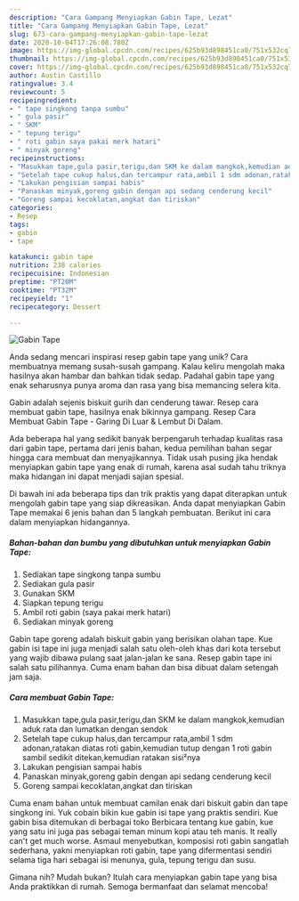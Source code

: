 ```yaml
---
description: "Cara Gampang Menyiapkan Gabin Tape, Lezat"
title: "Cara Gampang Menyiapkan Gabin Tape, Lezat"
slug: 673-cara-gampang-menyiapkan-gabin-tape-lezat
date: 2020-10-04T17:26:08.780Z
image: https://img-global.cpcdn.com/recipes/625b93d898451ca0/751x532cq70/gabin-tape-foto-resep-utama.jpg
thumbnail: https://img-global.cpcdn.com/recipes/625b93d898451ca0/751x532cq70/gabin-tape-foto-resep-utama.jpg
cover: https://img-global.cpcdn.com/recipes/625b93d898451ca0/751x532cq70/gabin-tape-foto-resep-utama.jpg
author: Austin Castillo
ratingvalue: 3.4
reviewcount: 5
recipeingredient:
- " tape singkong tanpa sumbu"
- " gula pasir"
- " SKM"
- " tepung terigu"
- " roti gabin saya pakai merk hatari"
- " minyak goreng"
recipeinstructions:
- "Masukkan tape,gula pasir,terigu,dan SKM ke dalam mangkok,kemudian aduk rata dan lumatkan dengan sendok"
- "Setelah tape cukup halus,dan tercampur rata,ambil 1 sdm adonan,ratakan diatas roti gabin,kemudian tutup dengan 1 roti gabin sambil sedikit ditekan,kemudian ratakan sisi²nya"
- "Lakukan pengisian sampai habis"
- "Panaskan minyak,goreng gabin dengan api sedang cenderung kecil"
- "Goreng sampai kecoklatan,angkat dan tiriskan"
categories:
- Resep
tags:
- gabin
- tape

katakunci: gabin tape 
nutrition: 238 calories
recipecuisine: Indonesian
preptime: "PT20M"
cooktime: "PT32M"
recipeyield: "1"
recipecategory: Dessert

---
```



![Gabin Tape](https://img-global.cpcdn.com/recipes/625b93d898451ca0/751x532cq70/gabin-tape-foto-resep-utama.jpg)

Anda sedang mencari inspirasi resep gabin tape yang unik? Cara membuatnya memang susah-susah gampang. Kalau keliru mengolah maka hasilnya akan hambar dan bahkan tidak sedap. Padahal gabin tape yang enak seharusnya punya aroma dan rasa yang bisa memancing selera kita.

Gabin adalah sejenis biskuit gurih dan cenderung tawar. Resep cara membuat gabin tape, hasilnya enak bikinnya gampang. Resep Cara Membuat Gabin Tape - Garing Di Luar &amp; Lembut Di Dalam.

Ada beberapa hal yang sedikit banyak berpengaruh terhadap kualitas rasa dari gabin tape, pertama dari jenis bahan, kedua pemilihan bahan segar hingga cara membuat dan menyajikannya. Tidak usah pusing jika hendak menyiapkan gabin tape yang enak di rumah, karena asal sudah tahu triknya maka hidangan ini dapat menjadi sajian spesial.


Di bawah ini ada beberapa tips dan trik praktis yang dapat diterapkan untuk mengolah gabin tape yang siap dikreasikan. Anda dapat menyiapkan Gabin Tape memakai 6 jenis bahan dan 5 langkah pembuatan. Berikut ini cara dalam menyiapkan hidangannya.

<!--inarticleads1-->

##### Bahan-bahan dan bumbu yang dibutuhkan untuk menyiapkan Gabin Tape:

1. Sediakan  tape singkong tanpa sumbu
1. Sediakan  gula pasir
1. Gunakan  SKM
1. Siapkan  tepung terigu
1. Ambil  roti gabin (saya pakai merk hatari)
1. Sediakan  minyak goreng


Gabin tape goreng adalah biskuit gabin yang berisikan olahan tape. Kue gabin isi tape ini juga menjadi salah satu oleh-oleh khas dari kota tersebut yang wajib dibawa pulang saat jalan-jalan ke sana. Resep gabin tape ini salah satu pilihannya. Cuma enam bahan dan bisa dibuat dalam setengah jam saja. 

<!--inarticleads2-->

##### Cara membuat Gabin Tape:

1. Masukkan tape,gula pasir,terigu,dan SKM ke dalam mangkok,kemudian aduk rata dan lumatkan dengan sendok
1. Setelah tape cukup halus,dan tercampur rata,ambil 1 sdm adonan,ratakan diatas roti gabin,kemudian tutup dengan 1 roti gabin sambil sedikit ditekan,kemudian ratakan sisi²nya
1. Lakukan pengisian sampai habis
1. Panaskan minyak,goreng gabin dengan api sedang cenderung kecil
1. Goreng sampai kecoklatan,angkat dan tiriskan


Cuma enam bahan untuk membuat camilan enak dari biskuit gabin dan tape singkong ini. Yuk cobain bikin kue gabin isi tape yang praktis sendiri. Kue gabin bisa ditemukan di berbagai toko Berbicara tentang kue gabin, kue yang satu ini juga pas sebagai teman minum kopi atau teh manis. It really can&#39;t get much worse. Asmaul menyebutkan, komposisi roti gabin sangatlah sederhana, yakni menyiapkan roti gabin, tape yang difermentasi sendiri selama tiga hari sebagai isi menunya, gula, tepung terigu dan susu. 

Gimana nih? Mudah bukan? Itulah cara menyiapkan gabin tape yang bisa Anda praktikkan di rumah. Semoga bermanfaat dan selamat mencoba!
